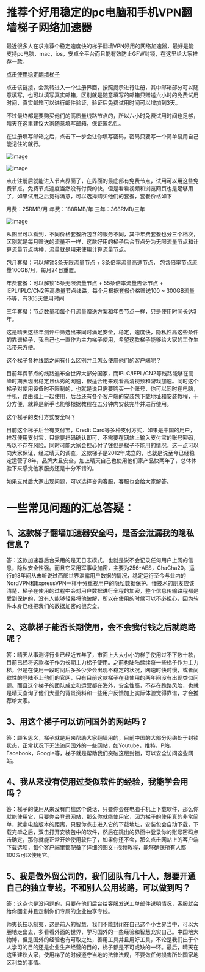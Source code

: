 # 推荐个好用稳定的pc电脑和手机VPN翻墙梯子网络加速器

最近很多人在求推荐个稳定速度快的梯子翻墙VPN好用的网络加速器，最好是能支持pc电脑，mac，ios，安卓全平台而且能有效防止GFW封锁，在这里给大家推荐一款。

[点击使用稳定翻墙梯子](https://xbsj4621.fun/i/ri067) 

点击该链接，会跳转进入一个注册界面，按照提示进行注册，其中邮箱部分可以随意填写，也可以填写真实邮箱，区别就是随意填写的邮箱只赠送六小时的免费试用时间，真实邮箱可以进行邮件验证，验证后免费试用时间可以增加到3天。

不过最终都是要购买他们的高质量线路节点的，所以六小时免费试用时间也足够，晴天在这里建议大家随意填写邮箱，保证匿名性。

在注册填写邮箱之后，点击下一步会让你填写密码，密码只要写一个简单易用自己能记住的就行。

![image](https://www.textarea.com/image/1faba90e9f56f34a4cf808f742b205f4.jpg!w1920!h1080!t.jpg)

![image](https://www.textarea.com/image/d34aa06b2bc1df74439c45fa0b5f16dc.jpg!w1920!h1080!t.jpg)

点击注册后就能进入节点界面了，在界面的最底部有免费节点，试用可以用这些免费节点，免费节点速度当然没有付费的快，但是看看视频和浏览网页也是足够用了，如果试用之后觉得满意，可以选择购买他们的套餐，套餐价格如下

月费：25RMB/月
年费：188RMB/年
三年：368RMB/三年

![image](https://www.textarea.com/image/07f69065e925279543f58c0a46bd4d58.jpg!w1920!h1080!t.jpg)

从图里可以看到，不同价格套餐所包含的服务不同，其中年费套餐也分三个档次，区别就是每月赠送的流量不一样，这款好用的梯子后台节点分为无限流量节点和计算流量节点两种，流量就是用来使用计算流量节点。

包月套餐：可以解锁3条无限流量节点 + 3条倍率流量高速节点， 包含倍率节点流量100GB/月，每月24日重置。

年费套餐：可以解锁15条无限流量节点 + 55条倍率流量告诉节点 + IEPL/IPLC/CN2等高质量节点线路，每个月根据套餐价格赠送100 ~ 300GB流量不等，有365天使用时间

三年套餐：节点数量和每个月流量赠送方案和年费节点一样，只是使用时间长达3年。

这是晴天这些年测评中筛选出来同时满足安全，稳定，速度快，隐私性高这些条件的靠谱梯子，我自己也一直作为主力梯子使用，希望这款梯子能够给大家的工作生活带来方便。

这个梯子各种线路之间有什么区别并且怎么使用他们的客户端呢？

目前年费节点的线路遍布全世界大部分国家，而IPLC/IEPL/CN2等线路能够在高峰时期表现出稳定且优秀的网速，很适合用来观看高清视频和游戏加速。同时这个梯子对使用设备时不限制的，也就是说只需要购买一个账号，你可以同时在电脑，手机，路由器上一起使用，后台还有各个客户端的安装包下载地址和安装教程，十分方便，就算是新手也能够根据教程在五分钟内安装完毕并进行使用。

这个梯子的支付方式安全吗？

目前这个梯子后台有支付宝，Credit Card等多种支付方式，如果是中国的用户，推荐使用支付宝，只需要扫码确认即可，不需要在网站上输入支付宝的账号密码，所以不存在风险。同时可能大家会担心付了钱但是梯子不能用的情况，这一点可以向大家保证，经过晴天的调查，这款梯子是2012年成立的，也就是说至今已经稳定运营了8年，品牌大且安全，加上晴天自己也使用他们家产品快两年了，总体体验下来感觉他家服务还是十分不错的。

如果支付后大家出现问题，可以选择咨询客服，客服也会给大家解答。

# 一些常见问题的汇总答疑：

## 1、这款梯子翻墙加速器安全吗，是否会泄漏我的隐私信息？

答：这款加速器后台采用的是无日志模式，也就是说不会记录任何用户上网的信息，隐私安全性强。而且它采用军事级加密，主要为256-AES，ChaCha20。运行的8年间从未听说过西部世界泄露用户数据的情况，稳定运行至今与业内的NordVPN和ExpressVPN一样十分重视用户的隐私数据保护。懂技术的朋友应该清楚，梯子在使用的过程中会对用户数据进行全程的加密，整个信息传输路程都是受到保护的，没有人能够轻易将他破解，所以在使用的时候可以不必担心，因为软件本身已经把我们的数据加密的很安全。

## 2、这款梯子能否长期使用，会不会我付钱之后就跑路呢？

答：晴天从事测评行业已经近五年了，市面上大大小小的梯子使用过不下数十款，目前已经将这款梯子作为长期主力梯子使用。之前也陆陆续续将一些梯子作为主力梯，但是在使用一段时间后多多少少会出现不稳定的状况，网速时快时慢，或者间歇性的登陆不上他们的官网，只有目前这款梯子在我使用的两年间没有出现类似问题。而且这个梯子的团队成立和运营都在海外，安全性高，不存在跑路风险，也就是晴天查询了他们大量的背景资料和一些用户反馈加上实际体验觉得靠谱，才会推荐给大家。

## 3、用这个梯子可以访问国外的网站吗？

答：顾名思义，梯子就是用来帮助大家翻墙用的，目前中国的大部分网络处于封锁状态，正常状况下无法访问国外的一些网站，如Youtube，推特，P站，Facebook，Google等，梯子就是帮助我们突破这层封锁，可以安全访问这些网站。

## 4、我从来没有使用过类似软件的经验，我能学会用吗？

答：梯子的使用从来没有门槛这个说话，只要你会在电脑手机上下载软件，那么你就能使用它，只要你会登录网站，那么你就能使用它，因为梯子的使用真的非常简单，就拿电脑版本的距离，只要你点击进入它的下载地址，安装包会自动下载，下载完毕之后，双击打开安装包中的软件，然后在跳出的界面中登录你的账号密码点击确定，那你就能正常开始使用软件了，如果你还不会，那么点击网站上的客户端下载选项，每个客户端里都配备了详细的图文+视频教程，能够确保所有人都100%可以使用它。

## 5、我是做外贸公司的，我们团队有几十人，想要开通自己的独立专线，不和别人公用线路，可以做到吗？

答：这点也是没问题的，只要在他们后台给客服发送工单邮件说明情况，客服就会给你回复并且定制你们专属的企业独享专线。

	
师夷长技以制夷，这是前人的智慧，我们不能封闭在自己这个小世界当中，可以大胆地走出去，多看看外面的世界，学习国外的一些经验和智慧充实自己。中国地大物博，但是国外的经验也有可取之处，善用工具并且用好工具，不论是我们出于个人学习的目的还是企业生产经营的目的，梯子都是不可或缺的一环。最后，晴天在这里建议大家，使用梯子的时候遵守当地的法律法规，不要做任何损害所处国家地区利益的事情。
